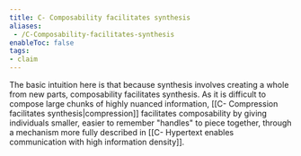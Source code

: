 ```yaml
---
title: C- Composability facilitates synthesis
aliases:
 - /C-Composability-facilitates-synthesis
enableToc: false
tags:
- claim
---
```

The basic intuition here is that because synthesis involves creating a whole from new parts, composability facilitates synthesis. As it is difficult to compose large chunks of highly nuanced information, [[C- Compression facilitates synthesis|compression]] facilitates composability by giving individuals smaller, easier to remember "handles" to piece together, through a mechanism more fully described in [[C- Hypertext enables communication with high information density]].